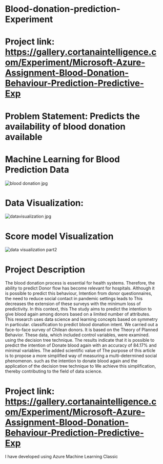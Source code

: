 # Blood-donation-prediction-Experiment

# Project link: https://gallery.cortanaintelligence.com/Experiment/Microsoft-Azure-Assignment-Blood-Donation-Behaviour-Prediction-Predictive-Exp

# Problem Statement: Predicts the availability of blood donation available

# Machine Learning for Blood Prediction Data
![blood donation jpg](https://user-images.githubusercontent.com/89576235/152517045-ace3c8b3-3bbb-4462-a622-747610c26707.png)

# Data Visualization:
![datavisualization jpg](https://user-images.githubusercontent.com/89576235/152517160-138538a7-e025-4cb0-a272-af62ef7dd7c4.png)

# Score model Visualization
![data visualization part2](https://user-images.githubusercontent.com/89576235/152517261-92b7572b-11c9-4593-b68a-350bb8d30925.jpg)

# Project Description
The blood donation process is essential for health systems. Therefore, the ability to predict Donor flow has become relevant for hospitals. Although it is possible to predict this behaviour, Intention from donor questionnaires, the need to reduce social contact in pandemic settings leads to This decreases the extension of these surveys with the minimum loss of predictivity. In this context, this The study aims to predict the intention to give blood again among donors based on a limited number of attributes. This research uses data science and learning concepts based on symmetry in particular. classification to predict blood donation intent. We carried out a face-to-face survey of Chilean donors. It is based on the Theory of Planned Behavior. These data, which included control variables, were examined. using the decision tree technique. The results indicate that it is possible to predict the intention of Donate blood again with an accuracy of 84.17% and minimal variables. The added scientific value of The purpose of this article is to propose a more simplified way of measuring a multi-determined social phenomenon. such as the intention to donate blood again and the application of the decision tree technique to We achieve this simplification, thereby contributing to the field of data science.

# Project link: https://gallery.cortanaintelligence.com/Experiment/Microsoft-Azure-Assignment-Blood-Donation-Behaviour-Prediction-Predictive-Exp

 I have developed using Azure Machine Learning Classic
